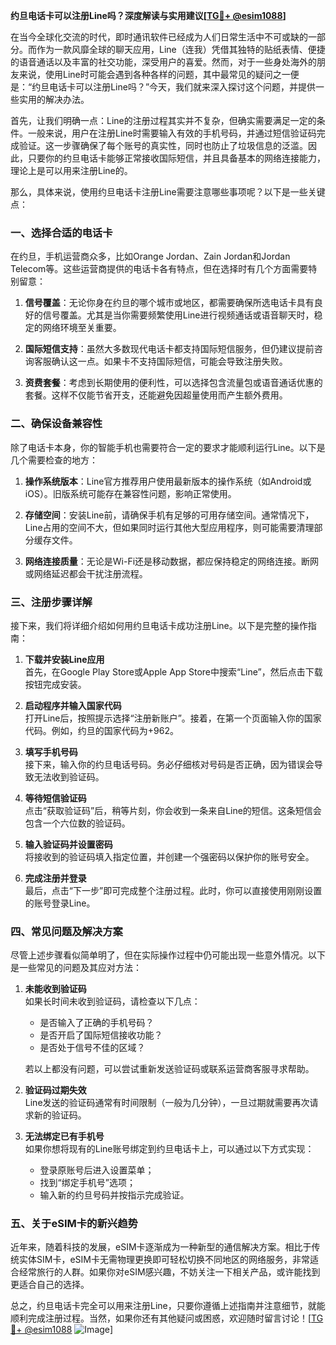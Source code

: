 **约旦电话卡可以注册Line吗？深度解读与实用建议[[TG💪+ @esim1088](https://t.me/s/esim1088)]**

在当今全球化交流的时代，即时通讯软件已经成为人们日常生活中不可或缺的一部分。而作为一款风靡全球的聊天应用，Line（连我）凭借其独特的贴纸表情、便捷的语音通话以及丰富的社交功能，深受用户的喜爱。然而，对于一些身处海外的朋友来说，使用Line时可能会遇到各种各样的问题，其中最常见的疑问之一便是：“约旦电话卡可以注册Line吗？”今天，我们就来深入探讨这个问题，并提供一些实用的解决办法。

首先，让我们明确一点：Line的注册过程其实并不复杂，但确实需要满足一定的条件。一般来说，用户在注册Line时需要输入有效的手机号码，并通过短信验证码完成验证。这一步骤确保了每个账号的真实性，同时也防止了垃圾信息的泛滥。因此，只要你的约旦电话卡能够正常接收国际短信，并且具备基本的网络连接能力，理论上是可以用来注册Line的。

那么，具体来说，使用约旦电话卡注册Line需要注意哪些事项呢？以下是一些关键点：

### 一、选择合适的电话卡

在约旦，手机运营商众多，比如Orange Jordan、Zain Jordan和Jordan Telecom等。这些运营商提供的电话卡各有特点，但在选择时有几个方面需要特别留意：

1. **信号覆盖**：无论你身在约旦的哪个城市或地区，都需要确保所选电话卡具有良好的信号覆盖。尤其是当你需要频繁使用Line进行视频通话或语音聊天时，稳定的网络环境至关重要。
   
2. **国际短信支持**：虽然大多数现代电话卡都支持国际短信服务，但仍建议提前咨询客服确认这一点。如果卡不支持国际短信，可能会导致注册失败。

3. **资费套餐**：考虑到长期使用的便利性，可以选择包含流量包或语音通话优惠的套餐。这样不仅能节省开支，还能避免因超量使用而产生额外费用。

### 二、确保设备兼容性

除了电话卡本身，你的智能手机也需要符合一定的要求才能顺利运行Line。以下是几个需要检查的地方：

1. **操作系统版本**：Line官方推荐用户使用最新版本的操作系统（如Android或iOS）。旧版系统可能存在兼容性问题，影响正常使用。

2. **存储空间**：安装Line前，请确保手机有足够的可用存储空间。通常情况下，Line占用的空间不大，但如果同时运行其他大型应用程序，则可能需要清理部分缓存文件。

3. **网络连接质量**：无论是Wi-Fi还是移动数据，都应保持稳定的网络连接。断网或网络延迟都会干扰注册流程。

### 三、注册步骤详解

接下来，我们将详细介绍如何用约旦电话卡成功注册Line。以下是完整的操作指南：

1. **下载并安装Line应用**  
   首先，在Google Play Store或Apple App Store中搜索“Line”，然后点击下载按钮完成安装。

2. **启动程序并输入国家代码**  
   打开Line后，按照提示选择“注册新账户”。接着，在第一个页面输入你的国家代码。例如，约旦的国家代码为+962。

3. **填写手机号码**  
   接下来，输入你的约旦电话号码。务必仔细核对号码是否正确，因为错误会导致无法收到验证码。

4. **等待短信验证码**  
   点击“获取验证码”后，稍等片刻，你会收到一条来自Line的短信。这条短信会包含一个六位数的验证码。

5. **输入验证码并设置密码**  
   将接收到的验证码填入指定位置，并创建一个强密码以保护你的账号安全。

6. **完成注册并登录**  
   最后，点击“下一步”即可完成整个注册过程。此时，你可以直接使用刚刚设置的账号登录Line。

### 四、常见问题及解决方案

尽管上述步骤看似简单明了，但在实际操作过程中仍可能出现一些意外情况。以下是一些常见的问题及其应对方法：

1. **未能收到验证码**  
   如果长时间未收到验证码，请检查以下几点：
   - 是否输入了正确的手机号码？
   - 是否开启了国际短信接收功能？
   - 是否处于信号不佳的区域？

   若以上都没有问题，可以尝试重新发送验证码或联系运营商客服寻求帮助。

2. **验证码过期失效**  
   Line发送的验证码通常有时间限制（一般为几分钟），一旦过期就需要再次请求新的验证码。

3. **无法绑定已有手机号**  
   如果你想将现有的Line账号绑定到约旦电话卡上，可以通过以下方式实现：
   - 登录原账号后进入设置菜单；
   - 找到“绑定手机号”选项；
   - 输入新的约旦号码并按指示完成验证。

### 五、关于eSIM卡的新兴趋势

近年来，随着科技的发展，eSIM卡逐渐成为一种新型的通信解决方案。相比于传统实体SIM卡，eSIM卡无需物理更换即可轻松切换不同地区的网络服务，非常适合经常旅行的人群。如果你对eSIM感兴趣，不妨关注一下相关产品，或许能找到更适合自己的选择。

总之，约旦电话卡完全可以用来注册Line，只要你遵循上述指南并注意细节，就能顺利完成注册过程。当然，如果你还有其他疑问或困惑，欢迎随时留言讨论！[[TG💪+ @esim1088](https://t.me/s/esim1088) ![Image](https://i.postimg.cc/4NQfJmqS/Snipaste-2025-05-13-00-14-12.png)]
